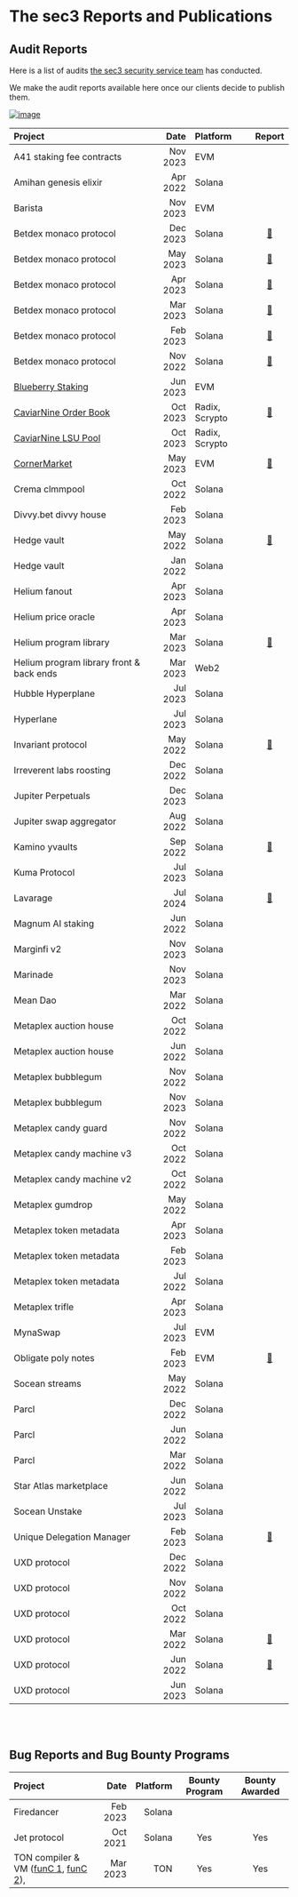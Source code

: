 # The sec3 Reports and Publications


## Audit Reports



Here is a list of audits [the sec3 security service team](https://www.sec3.dev/) has conducted. 

We make the audit reports available here once our clients decide to publish them.



[![image](https://user-images.githubusercontent.com/95889709/226533563-aa2d97be-bd83-4ede-8925-ead4aefbdf83.png)](https://www.sec3.dev/)



| Project                                                       |     Date | Platform       | Report                                                |
| :------------------------------------------------------------ | -------: | :------------- | :---------------------------------------------------: |
| A41 staking fee contracts                                     | Nov 2023 | EVM         |                                                       |
| Amihan genesis elixir                                         | Apr 2022 | Solana         |                                                       |
| Barista                                                       | Nov 2023 | EVM            |                                                       |
| Betdex monaco protocol                                        | Dec 2023 | Solana         | [📝](reports/sec3_monaco_0.13.0.pdf)                  |
| Betdex monaco protocol                                        | May 2023 | Solana         | [📝](reports/sec3_monaco_0.9.0.pdf)                  |
| Betdex monaco protocol                                        | Apr 2023 | Solana         | [📝](reports/sec3_monaco_0.8.0.pdf)                  |
| Betdex monaco protocol                                        | Mar 2023 | Solana         | [📝](reports/sec3_monaco_0.7.0.pdf)                  |
| Betdex monaco protocol                                        | Feb 2023 | Solana         | [📝](reports/sec3_monaco_0.6.0.pdf)                  |
| Betdex monaco protocol                                        | Nov 2022 | Solana         | [📝](reports/sec3_monaco_0.5.0.pdf)                  |
| [Blueberry Staking](https://www.blueberry.garden/)            | Jun 2023 | EVM            |                                                       |
| [CaviarNine Order Book](https://www.caviarnine.com/)          | Oct 2023 | Radix, Scrypto | [📝](reports/sec3_caviar_orderbook_20231025.pdf)     |
| [CaviarNine LSU Pool](https://www.caviarnine.com/)            | Oct 2023 | Radix, Scrypto |                                                       |
| [CornerMarket](https://docs.cornermarket.co/resources/audits) | May 2023 | EVM            | [📝](reports/sec3_cornerMarket_v15.pdf)              |
| Crema clmmpool                                                | Oct 2022 | Solana         |                                                       |
| Divvy.bet divvy house                                         | Feb 2023 | Solana         |                                                       |
| Hedge vault                                                   | May 2022 | Solana         | [📝](reports/sec3_hedge_report.pdf)                  |
| Hedge vault                                                   | Jan 2022 | Solana         |                                                       |
| Helium fanout                                                 | Apr 2023 | Solana         |                                                       |
| Helium price oracle                                           | Apr 2023 | Solana         |                                                       |
| Helium program library                                        | Mar 2023 | Solana         | [📝](reports/sec3_helium_program_library_report.pdf) |
| Helium program library front & back ends                      | Mar 2023 | Web2           |                                                       |
| Hubble Hyperplane                                             | Jul 2023 | Solana         |                                                       |
| Hyperlane                                                     | Jul 2023 | Solana         |                                                       |
| Invariant protocol                                            | May 2022 | Solana         | [📝](reports/sec3_invariant_report.pdf)               |
| Irreverent labs roosting                                      | Dec 2022 | Solana         |                                                       |
| Jupiter Perpetuals                                            | Dec 2023 | Solana         |                                                       |
| Jupiter swap aggregator                                       | Aug 2022 | Solana         |                                                       |
| Kamino yvaults                                                | Sep 2022 | Solana         | [📝](reports/sec3_kamino_report.pdf)                  |
| Kuma Protocol                                                 | Jul 2023 | Solana         |                                                       |
| Lavarage                                                      | Jul 2024 | Solana         | [📝](reports/sec3_lavarage_final_report.pdf)          |
| Magnum AI staking                                             | Jun 2022 | Solana         |                                                       |
| Marginfi v2                                                   | Nov 2023 | Solana         |                                                       |
| Marinade                                                      | Nov 2023 | Solana         |                                                       |
| Mean Dao                                                      | Mar 2022 | Solana         |                                                       |
| Metaplex auction house                                        | Oct 2022 | Solana         |                                                       |
| Metaplex auction house                                        | Jun 2022 | Solana         |                                                       |
| Metaplex bubblegum                                            | Nov 2022 | Solana         |                                                       |
| Metaplex bubblegum                                            | Nov 2023 | Solana         |                                                       |
| Metaplex candy guard                                          | Nov 2022 | Solana         |                                                       |
| Metaplex candy machine v3                                     | Oct 2022 | Solana         |                                                       |
| Metaplex candy machine v2                                     | Oct 2022 | Solana         |                                                       |
| Metaplex gumdrop                                              | May 2022 | Solana         |                                                       |
| Metaplex token metadata                                       | Apr 2023 | Solana         |                                                       |
| Metaplex token metadata                                       | Feb 2023 | Solana         |                                                       |
| Metaplex token metadata                                       | Jul 2022 | Solana         |                                                       |
| Metaplex trifle                                               | Apr 2023 | Solana         |                                                       |
| MynaSwap                                                      | Jul 2023 | EVM            |                                                       |
| Obligate poly notes                                           | Feb 2023 | EVM            | [📝](reports/sec3_poly-notes_report.pdf)             |
| Socean streams                                                | May 2022 | Solana         |                                                       |
| Parcl                                                         | Dec 2022 | Solana         |                                                       |
| Parcl                                                         | Jun 2022 | Solana         |                                                       |
| Parcl                                                         | Mar 2022 | Solana         |                                                       |
| Star Atlas marketplace                                        | Jun 2022 | Solana         |                                                       |
| Socean Unstake                                                | Jul 2023 | Solana         |                                                       |
| Unique Delegation Manager                                     | Feb 2023 | Solana         | [📝](reports/sec3_udm_report.pdf)                    |
| UXD protocol                                                  | Dec 2022 | Solana         |                                                       |
| UXD protocol                                                  | Nov 2022 | Solana         |                                                       |
| UXD protocol                                                  | Oct 2022 | Solana         |                                                       |
| UXD protocol                                                  | Mar 2022 | Solana         | [📝](reports/sec3_uxd_3.0.1.pdf)                     |
| UXD protocol                                                  | Jun 2022 | Solana         | [📝](reports/sec3_uxd_3.1.0.pdf)                     |
| UXD protocol                                                  | Jun 2023 | Solana         |                                                       |



<br/>
<br/>


## Bug Reports and Bug Bounty Programs


| Project           |   Date   | Platform | Bounty Program | Bounty Awarded |
| :---------------- | -------: | -------: | :------------: | :------------: |
| Firedancer        | Feb 2023 | Solana   |                |                |
| Jet protocol      | Oct 2021 | Solana   |      Yes       |      Yes       |
| TON compiler & VM ([funC 1](https://github.com/ton-blockchain/ton/blob/master/Changelog.md#202304-update), [funC 2](https://github.com/ton-blockchain/ton/blob/master/Changelog.md#202305-update)),  | Mar 2023 | TON      |      Yes       |      Yes       |

